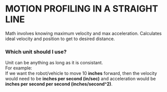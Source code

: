 # MOTION PROFILING IN A STRAIGHT LINE

Math involves knowing maximum velocity and max acceleration.
Calculates ideal velocity and position to get to desired distance. 

### Which unit should I use?
Unit can be anything as long as it is consistant. <br> 
For example: <br>
If we want the robot/vehicle to move 10 **inches** forward, then the velocity would need to be **inches per second (in/sec)**
and acceleration would be **inches per second per second (inches/second^2)**.
